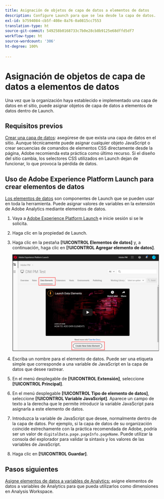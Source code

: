 ```yaml
---
title: Asignación de objetos de capa de datos a elementos de datos
description: Configure Launch para que se lea desde la capa de datos.
exl-id: b7594084-cb5f-408e-8a76-0a0815cc7553
translation-type: ht
source-git-commit: 549258b0168733c7b0e28cb8b9125e68dffd5df7
workflow-type: ht
source-wordcount: '306'
ht-degree: 100%

---
```


# Asignación de objetos de capa de datos a elementos de datos

Una vez que la organización haya establecido e implementado una capa de datos en el sitio, puede asignar objetos de capa de datos a elementos de datos dentro de Launch.

## Requisitos previos

[Crear una capa de datos](../prepare/data-layer.md): asegúrese de que exista una capa de datos en el sitio. Aunque técnicamente puede asignar cualquier objeto JavaScript o crear secuencias de comandos de elementos CSS directamente desde la página, Adobe recomienda esta práctica como último recurso. Si el diseño del sitio cambia, los selectores CSS utilizados en Launch dejan de funcionar, lo que provoca la pérdida de datos.

## Uso de Adobe Experience Platform Launch para crear elementos de datos

[Los elementos de datos](https://docs.adobe.com/content/help/es-ES/launch/using/reference/manage-resources/data-elements.html#create-a-data-element) son componentes de Launch que se pueden usar en toda la herramienta. Puede asignar valores de variables en la extensión de Adobe Analytics mediante elementos de datos.

1. Vaya a [Adobe Experience Platform Launch](https://launch.adobe.com) e inicie sesión si se le solicita.
1. Haga clic en la propiedad de Launch.
1. Haga clic en la pestaña **[!UICONTROL Elementos de datos]** y, a continuación, haga clic en **[!UICONTROL Agregar elemento de datos]**.

   ![crear elemento de datos](assets/createelement.png)

1. Escriba un nombre para el elemento de datos. Puede ser una etiqueta simple que corresponde a una variable de JavaScript en la capa de datos que desee rastrear.
1. En el menú desplegable de **[!UICONTROL Extensión]**, seleccione **[!UICONTROL Principal]**.
1. En el menú desplegable **[!UICONTROL Tipo de elemento de datos]**, seleccione **[!UICONTROL Variable JavaScript]**. Aparece un campo de texto a la derecha que le permite introducir la variable JavaScript para asignarla a este elemento de datos.
1. Introduzca la variable de JavaScript que desee, normalmente dentro de la capa de datos. Por ejemplo, si la capa de datos de su organización coincide estrechamente con la práctica recomendada de Adobe, podría ser un valor de `digitalData.page.pageInfo.pageName`. Puede utilizar la consola del explorador para validar la sintaxis y los valores de las variables de JavaScript.
1. Haga clic en **[!UICONTROL Guardar]**.

## Pasos siguientes

[Asigne elementos de datos a variables de Analytics:](elements-to-variable.md) asigne elementos de datos a variables de Analytics para que pueda utilizarlos como dimensiones en Analysis Workspace.
